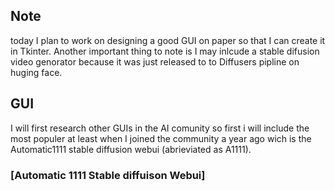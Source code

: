 ## Note ##
today I plan to work on designing a good GUI on paper so that I can create it in Tkinter. Another important thing to note is I may inlcude a stable difusion video genorator because it was just released to to Diffusers pipline on huging face.

## GUI ##
I will first research other GUIs in the AI comunity so first i will include the most populer at least when I joined the community a year ago wich is the Automatic1111 stable diffusion webui (abrieviated as A1111).

### **[Automatic 1111 Stable diffuison Webui]** ###
